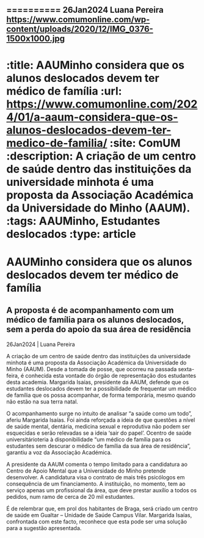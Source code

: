 
==========
26Jan2024
Luana Pereira
https://www.comumonline.com/wp-content/uploads/2020/12/IMG_0376-1500x1000.jpg
---
:title: AAUMinho considera que os alunos deslocados devem ter médico de família
:url: https://www.comumonline.com/2024/01/a-aaum-considera-que-os-alunos-deslocados-devem-ter-medico-de-familia/
:site: ComUM
:description: A criação de um centro de saúde dentro das instituições da universidade minhota é uma proposta da Associação Académica da Universidade do Minho (AAUM).
:tags: AAUMinho, Estudantes deslocados
:type: article
==========


# **AAUMinho considera que os alunos deslocados devem ter médico de família**

## A proposta é de acompanhamento com um médico de família para os alunos deslocados, sem a perda do apoio da sua área de residência

26Jan2024 | Luana Pereira

A criação de um centro de saúde dentro das instituições da universidade minhota é uma proposta da Associação Académica da Universidade do Minho (AAUM). Desde a tomada de posse, que ocorreu na passada sexta-feira, é conhecida esta vontade do órgão de representação dos estudantes desta academia. Margarida Isaías, presidente da AAUM, defende que os estudantes deslocados devem ter a possibilidade de frequentar um médico de família que os possa acompanhar, de forma temporária, mesmo quando não estão na sua terra natal.

O acompanhamento surge no intuito de analisar “a saúde como um todo”, aferiu Margarida Isaías. Foi ainda reforçada a ideia de que questões a nível de saúde mental, dentária, medicina sexual e reprodutiva não podem ser esquecidas e serão relevadas se a ideia ‘sair do papel’. Ocentro de saúde universitárioteria à disponibilidade “um médico de família para os estudantes sem descurar o médico de família da sua área de residência”, garantiu a voz da Associação Académica.

A presidente da AAUM comenta o tempo limitado para a candidatura ao Centro de Apoio Mental que a Universidade do Minho pretende desenvolver. A candidatura visa o contrato de mais três psicólogos em consequência de um financiamento. A instituição, no momento, tem ao serviço apenas um profissional da área, que deve prestar auxílio a todos os pedidos, num ramo de cerca de 20 mil estudantes.

É de relembrar que, em prol dos habitantes de Braga, será criado um centro de saúde em Gualtar – Unidade de Saúde Campus Vilar. Margarida Isaías, confrontada com este facto, reconhece que esta pode ser uma solução para a sugestão apresentada.

